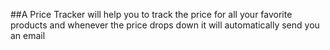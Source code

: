 ##A Price Tracker will help you to track the price for all your favorite products and whenever the price drops down it will automatically send you an email